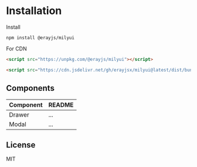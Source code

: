 # Installation

Install

```Shell
npm install @erayjs/milyui
```

For CDN

```Html
<script src="https://unpkg.com/@erayjs/milyui"></script>
```

```Html
<script src="https://cdn.jsdelivr.net/gh/erayjsx/milyui@latest/dist/bundle.js"></script>
```

## Components

| Component | README |
| --------- | ------ |
| Drawer    | ...    |
| Modal     | ...    |

## License

MIT
